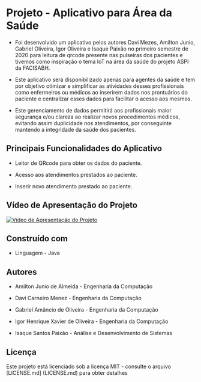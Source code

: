 # Projeto - Aplicativo para Área da Saúde

* Foi desenvolvido um aplicativo pelos autores Davi Mezes, Amilton Junio, Gabriel Oliveira, Igor Oliveira e Isaque Paixão no primeiro semestre de 2020 para leitura de qrcode presente nas pulseiras dos pacientes e tivemos como inspiração o tema IoT na área da saúde do projeto ASPI da FACISABH.

* Este aplicativo será disponibilizado apenas para agentes da saúde e tem por objetivo otimizar e simplificar as atividades desses profissionais como enfermeiros ou médicos ao inserirem dados nos prontuários do paciente e centralizar esses dados para facilitar o acesso aos mesmos.

* Este gerenciamento de dados permitirá aos profissionais maior segurança e/ou clareza ao realizar novos procedimentos médicos, evitando assim duplicidade nos atendimentos, por conseguinte mantendo a integridade da saúde dos pacientes.

## Principais Funcionalidades do Aplicativo

* Leitor de QRcode para obter os dados do paciente.

* Acesso aos atendimentos prestados ao paciente.

* Inserir novo atendimento prestado ao paciente.

## Vídeo de Apresentação do Projeto
[![Vídeo de Apresentação do Projeto](http://img.youtube.com/vi/9MlTVHPEoH8/0.jpg)](http://www.youtube.com/watch?v=9MlTVHPEoH8 "Vídeo de Apresentação do Projeto")

## Construído com

* Linguagem - Java

## Autores
* Amilton Junio de Almeida - Engenharia da Computação

* Davi Carneiro Menez - Engenharia da Computação

* Gabriel Amâncio de Oliveira - Engenharia da Computação

* Igor Henrique Xavier de Oliveira - Engenharia da Computação

* Isaque Santos Paixão - Análise e Desenvolvimento de Sistemas

## Licença

Este projeto está licenciado sob a licença MIT - consulte o arquivo [LICENSE.md] (LICENSE.md) para obter detalhes


